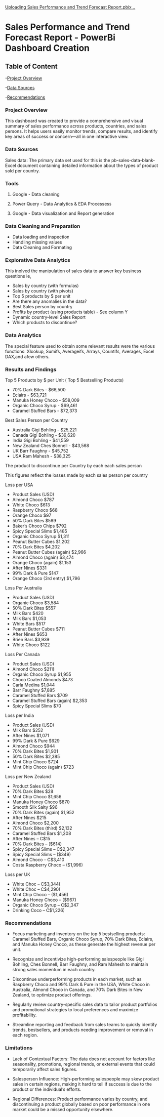 [Uploading Sales Performance and Trend Forecast Report.pbix…]()
# Sales Performance and Trend Forecast Report - PowerBi Dashboard Creation

## Table of Content 

-[Project Overview](project-overview)

-[Data Sources](#data-sources)

-[Recommendations](#recommendations)

### Project Overview

This dashboard was created to provide a comprehensive and visual summary of sales performance across products, countries, and sales persons. It helps users easily monitor trends, compare results, and identify key areas of success or concern—all in one interactive view.

### Data Sources
Sales data: The primary data set used for this is the pb-sales-data-blank-Excel document containing detailed information about the types of product sold per country.

### Tools

1. Google - Data cleaning 

2. Power Query - Data Analytics & EDA Processess

3. Google - Data visualization and Report generation

### Data Cleaning and Preparation

- Data loading and inspection
- Handling missing values
- Data Cleaning and Formating

### Explorative Data Analytics

This inolved the manipulation of sales data to answer key business questions ie,
-	Sales by country (with formulas)
-	Sales by country (with pivots)
-	Top 5 products by $ per unit
-	Are there any anomalies in the data?
-	Best Sales person by country
- Profits by product (using products table) - See column Y
- Dynamic country-level Sales Report
- Which products to discontinue?

### Data Analytics 

The special feature used to obtain some relevant results were the various functions: Xlookup, Sumifs, Averageifs, Arrays, Countifs, Averages, Excel DAX,and afew others.

### Results and Findings

Top 5 Products by $ per Unit ( Top 5 Bestselling Products)
-	70% Dark Bites - $66,500
-	Eclairs	- $63,721
-	Manuka Honey Choco -	$58,009
-	Organic Choco Syrup -	$69,461
-	Caramel Stuffed Bars -	$72,373

Best Sales Person per Country 
-	Australia	Gigi Bohling	- $25,221 
-	Canada	Gigi Bohling - $39,620 
-	India	Gigi Bohling - $41,559 
-	New Zealand	Ches Bonnell - $43,568 
-	UK	Barr Faughny	- $45,752 
-	USA	Ram Mahesh	- $38,325 

The product to discontinue per Country by each each sales person 

This figures reflect the losses made by each sales person per country

Loss per USA

-	Product	Sales (USD)
-	Almond Choco	$787
-	White Choco	$613
-	Raspberry Choco	$68
-	Orange Choco	$97
-	50% Dark Bites	$569
-	Baker’s Choco Chips	$792
-	Spicy Special Slims	$1,485
-	Organic Choco Syrup	$1,311
-	Peanut Butter Cubes	$1,202
-	70% Dark Bites	$4,202
-	Peanut Butter Cubes (again)	$2,966
-	Almond Choco (again)	$3,474
-	Orange Choco (again)	$1,153
-	After Nines	$331
-	99% Dark & Pure	$147
-	Orange Choco (3rd entry)	$1,796

Loss Per Australia

-	Product	Sales (USD)
-	Organic Choco	$3,584
-	50% Dark Bites	$557
-	Milk Bars	$420
-	Milk Bars	$1,053
-	White Bars	$517
-	Peanut Butter Cubes	$711
-	After Nines	$653
-	Brien Bars	$3,939
-	White Choco	$122

Loss Per Canada

-	Product	Sales (USD)
-	Almond Choco	$211)
-	Organic Choco Syrup	$1,955
-	Choco Coated Almonds	$473
-	Carla Medina	$1,044
-	Barr Faughny	$7,885
-	Caramel Stuffed Bars	$709
-	Caramel Stuffed Bars (again)	$2,353
-	Spicy Special Slims	$70

Loss per India

-	Product	Sales (USD)
-	Milk Bars	$252
-	After Nines	$1,071
-	99% Dark & Pure	$629
-	Almond Choco	$944
-	70% Dark Bites	$1,901
-	50% Dark Bites	$2,385
-	Mint Chip Choco	$724
-	Mint Chip Choco (again)	$723

Loss per New Zealand

-	Product	Sales (USD)
-	70% Dark Bites	$28
-	Mint Chip Choco	$1,656
-	Manuka Honey Choco	$870
-	Smooth Silk Salty	$96
-	70% Dark Bites (again)	$1,952
-	After Nines	$215
-	Almond Choco	$2,200
-	70% Dark Bites (third)	$2,132
-	Caramel Stuffed Bars	$1,208
-	After Nines – C$15
-	70% Dark Bites – ($614)
-	Spicy Special Slims – C$2,347
-	Spicy Special Slims – ($349)
-	Almond Choco – C$3,410
-	Costa Raspberry Choco – ($1,996)

Loss per UK

-	White Choc – C$3,344)
-	White Choc – C$4,290)
-	Mint Chip Choco – ($1,456)
-	Manuka Honey Choco – ($967)
-	Organic Choco Syrup – C$2,347
-	Drinking Coco – C$1,226)

### Recommendations

- Focus marketing and inventory on the top 5 bestselling products: Caramel Stuffed Bars, Organic Choco Syrup, 70% Dark Bites, Eclairs, and Manuka Honey Choco, as these 
 generate the highest revenue per unit.

- Recognize and incentivize high-performing salespeople like Gigi Bohling, Ches Bonnell, Barr Faughny, and Ram Mahesh to maintain strong sales momentum in each country.

- Discontinue underperforming products in each market, such as Raspberry Choco and 99% Dark & Pure in the USA, White Choco in Australia, Almond Choco in Canada, and 70% 
  Dark Bites in New Zealand, to optimize product offerings.

- Regularly review country-specific sales data to tailor product portfolios and promotional strategies to local preferences and maximize profitability.

- Streamline reporting and feedback from sales teams to quickly identify trends, bestsellers, and products needing improvement or removal in each region.

### Limitations 

- Lack of Contextual Factors: The data does not account for factors like seasonality, promotions, regional trends, or external events that could temporarily affect sales 
 figures.

- Salesperson Influence: High-performing salespeople may skew product sales in certain regions, making it hard to tell if success is due to the product or the individual’s 
  efforts.
  
- Regional Differences: Product performance varies by country, and discontinuing a product globally based on poor performance in one market could be a missed opportunity 
  elsewhere.







  





